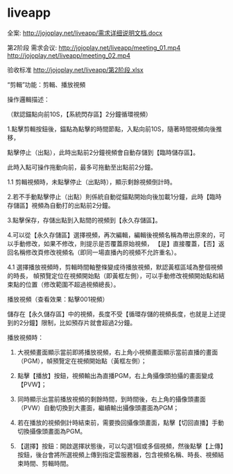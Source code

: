 # liveapp

全案:
http://jojoplay.net/liveapp/需求详细说明文档.docx

第2阶段
需求会议:
http://jojoplay.net/liveapp/meeting_01.mp4
http://jojoplay.net/liveapp/meeting_02.mp4

验收标准
http://jojoplay.net/liveapp/第2阶段.xlsx




“剪輯”功能：剪輯、播放視頻

操作邏輯描述：

（默認錨點向前10S，【系統閃存區】2分鐘循環視頻）

1.點擊剪輯按鈕後，錨點為點擊的時間節點，入點向前10S，隨著時間視頻向後推移，

點擊停止（出點），此時出點前2分鐘視頻會自動存儲到【臨時儲存區】。

此時入點可操作拖動向前，最多可拖動至出點前2分鐘。


1.1 剪輯視頻時，未點擊停止（出點時），顯示剩餘視頻倒計時。

2.若不手動點擊停止（出點）則係統自動從錨點開始向後加載1分鐘，此時【臨時存儲區】視頻為自動打的出點前2分鐘。

3.點擊保存，存儲出點到入點間的視頻到【永久存儲區】。

4.可以從【永久存儲區】選擇視頻，再次編輯，編輯後視頻名稱為帶出原來的，可以手動修改，如果不修改，則提示是否覆蓋原始視頻，
【是】直接覆蓋，【否】返回名稱修改頁修改視頻名（即同一場直播內的視頻不允許重名）。

4.1 選擇播放視頻時，剪輯時間軸整條變成待播放視頻，默認黃框區域為整個視頻的時長，
幀預覽定位在視頻開始點（即黃框左側），可以手動修改視頻開始點和結束點的位置（修改範圍不超過視頻總長）。



播放視頻（查看效果：點擊001視頻）

儲存在【永久儲存區】中的視頻，長度不受【循環存儲的視頻長度，也就是上述提到的2分鐘】限制，比如預存片就會超過2分鐘。

播放視頻時：

1. 大視頻畫面顯示當前即將播放視頻，右上角小視頻畫面顯示當前直播的畫面（PGM），幀預覽定在視頻開始點（黃框左側）；

2. 點擊【播放】按鈕，視頻輸出為直播PGM，右上角攝像頭拍攝的畫面變成【PVW】；

3. 同時顯示出當前播放視頻的剩餘時間，到時間後，右上角的攝像頭畫面（PVW）自動切換到大畫面，繼續輸出攝像頭畫面為PGM；

4. 若在播放的視頻倒計時結束前，需要換回攝像頭畫面，點擊【切回直播】手動切換攝像頭畫面為PGM。

5. 【選擇】按鈕：開啟選擇狀態後，可以勾選1個或多個視頻，然後點擊【上傳】按鈕，後台會將所選視頻上傳到指定雲服務器，包含視頻名稱、時長、視頻結束時間、剪輯時間。
